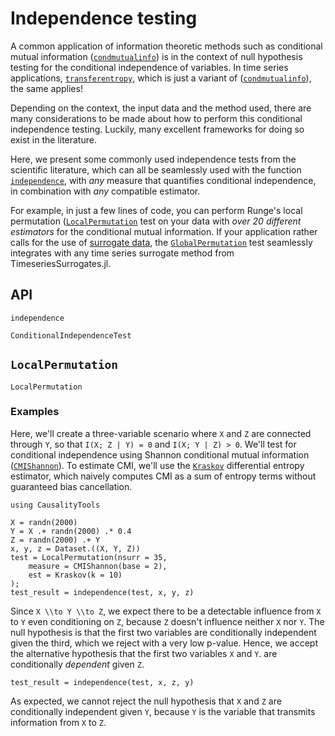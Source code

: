 # Independence testing

A common application of information theoretic methods such as conditional mutual
information ([`condmutualinfo`](@ref)) is in the context of null hypothesis testing
for the conditional independence of variables. In time series applications,
[`transferentropy`](@ref), which is just a variant of ([`condmutualinfo`](@ref)),
the same applies!

Depending on the context, the input data and the method used, there are many considerations
to be made about how to perform this conditional independence testing. Luckily, many
excellent frameworks for doing so exist in the literature.

Here, we present some commonly used independence tests from the scientific literature,
which can all be seamlessly used with the function [`independence`](@ref),
with *any* measure that quantifies conditional independence, in combination
with *any* compatible estimator. 

For example, in just a few lines of code, you can perform Runge's local permutation 
([`LocalPermutation`](@ref) test on your data with *over 20 different estimators* for
the conditional mutual information. If your application rather calls for the use
of [surrogate data](https://github.com/JuliaDynamics/TimeseriesSurrogates.jl),
the [`GlobalPermutation`](@ref) test seamlessly integrates with any
time series surrogate method from TimeseriesSurrogates.jl.

## API

```@docs
independence
```

```@docs
ConditionalIndependenceTest
```

## `LocalPermutation`

```@docs
LocalPermutation
```

### Examples

Here, we'll create a three-variable scenario where `X` and `Z` are connected through `Y`,
so that ``I(X; Z | Y) = 0`` and ``I(X; Y | Z) > 0``. We'll test for conditional
independence using Shannon conditional mutual information
([`CMIShannon`](@ref)). To estimate CMI, we'll use the [`Kraskov`](@ref) differential
entropy estimator, which naively computes CMI as a sum of entropy terms without guaranteed
bias cancellation.

```@example LOCAL_PERMUTATION_TEST
using CausalityTools

X = randn(2000)
Y = X .+ randn(2000) .* 0.4
Z = randn(2000) .+ Y
x, y, z = Dataset.((X, Y, Z))
test = LocalPermutation(nsurr = 35,
    measure = CMIShannon(base = 2),
    est = Kraskov(k = 10)
);
test_result = independence(test, x, y, z)
```

Since ``X \\to Y \\to Z``, we expect there to be a detectable influence from ``X`` to
``Y`` even conditioning on ``Z``, because ``Z`` doesn't influence neither ``X`` nor ``Y``.
The null hypothesis is that the first two variables are conditionally independent given the third, which we reject with a very low p-value. Hence, we accept the alternative
hypothesis that the first two variables ``X`` and ``Y``. are conditionally *dependent* given ``Z``.

```@example LOCAL_PERMUTATION_TEST
test_result = independence(test, x, z, y)
```

As expected, we cannot reject the null hypothesis that ``X`` and ``Z`` are conditionally independent given ``Y``, because ``Y`` is the variable that transmits information from
``X`` to ``Z``.

